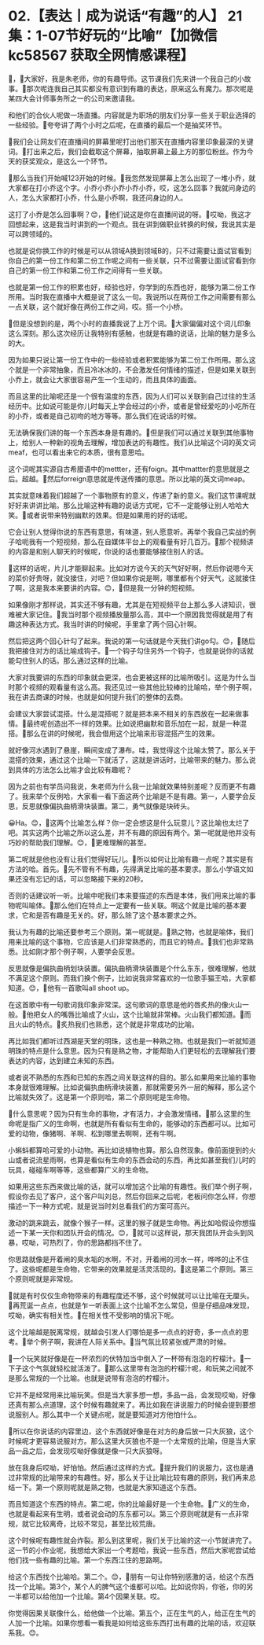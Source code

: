 # 02.【表达丨成为说话“有趣”的人】 21集：1-07节好玩的“比喻”【加微信 kc58567 获取全网情感课程】

🎼，🎼大家好，我是朱老师，你的有趣导师。这节课我们先来讲一个我自己的小故事。🎼那次呢连我自己其实都没有意识到有趣的表达，原来这么有魔力。那次呢是某四大会计师事务所之一的公司来邀请我。

和他们的合伙人呢做一场直播。内容就是为职场的朋友们分享一些关于职业选择的一些经验。🎼夸夸讲了两个小时之后呢，在直播的最后一个是抽奖环节。

🎼我们会让网友们在直播间的屏幕里呢打出他们那天在直播内容里印象最深的关键词。🎼打出来之后，我们会截取这个屏幕，抽取屏幕上最上方的那位粉丝。作为今天的获奖观众，是这么一个环节。

🎼那么当我们开始喊123开始的时候。🎼我忽然发现屏幕上怎么出现了一堆小乔，就大家都在打小乔这个字。小乔小乔小乔小乔小乔，哎，这怎么回事？我就问身边的人，怎么大家都打小乔，什么是小乔啊，我还问身边的人。

这打了小乔是怎么回事啊？😊，🎼他们说这是你在直播间说的呀。🎼哎呦，我这才回想起来，这是我当时讲到的一个观点。我在讲到做职业转换的时候，我说其实是可以跨领域的。

也就是说你换工作的时候是可以从领域A换到领域B的，只不过需要让面试官看到你自己的第一份工作和第二份工作呢之间有一些关联，只不过需要让面试官看到你自己的第一份工作和第二份工作之间得有一些关联。

也就是第一份工作的积累也好，经验也好，你学到的东西也好，能够为第二份工作所用。当时我在直播中大概是说了这么一句。我说所以在两份工作之间需要有那么一点关联，这个就好像在两份工作之间，哎。搭一个小桥。

🎼但是没想到的是，两个小时的直播我说了上万个词。🎼大家偏偏对这个词儿印象这么深刻。那么这次经历让我特别有感触，也就是有趣的说话，比喻的魅力是多么的大。

因为如果只说让第一份工作中的一些经验或者积累能够为第二份工作所用。那么这个就是一个非常抽象，而且冷冰冰的，不会激发任何情绪的描述，但是如果关联到小乔上，就会让大家很容易产生一个生动的，而且具体的画面。

而且这里的比喻呢还是一个很有温度的东西，因为人们可以关联到自己过往的生活经历中。比如说可能是你儿时每天上学会经过的小乔，或者是曾经爱吃的小吃所在的小乔，或者是自己初吻的地方等等。那么我们在说话的时候。

无法确保我们讲的每一个东西本身是有趣的。🎼但是我们可以通过关联到其他事物上，给别人一种新的视角去理解，增加表达的有趣性。我们从比喻这个词的英文词meaf，也可以看出来它的本质，很有意思哈。

这个词呢其实源自古希腊语中的mettter，还有foign。其中mattter的意思就是之后。超越。🎼然后forreign意思就是传送传播的意思。所以比喻的英文词meap。

其实就意味着我们超越了一个事物原有的意义，传递了新的意义。我们这节课呢就好好来讲讲比喻。那么比喻这种有趣的说话方式呢，它不一定能够让别人哈哈大笑。🎼或者说带来特别幽默的效果。但是如果用的好的话呢。

它会让别人觉得你说的东西有意思，有味道，别人愿意听。再举个我自己实战的例子哈呃我有一个短视频，那么在自媒体平台上的观看量有好几百万。🎼那个视频讲的内容是和别人聊天的时候呢，你说的话也要能够接住别人的话。

🎼这样的话呢，片儿才能聊起来。比如对方说今天的天气好好啊，然后你说嗯今天的菜价好贵呀，就没接住，对吧？但如果你说是啊，哪里都有个好天气，这就接住了啊，这是我本来要讲的内容。😊，🎼但是我一分钟的短视频。

如果像刚才那样说，其实还不够有趣，尤其是在短视频平台上那么多人讲知识，很难被大家记住。🎼我当时那个视频播放量那么高，其中一个原因我觉得就是用了有趣这种表达方式。我当时讲的时候呢，手里拿了两个回心针啊。

然后把这两个回心针勾了起来。我说的第一句话就是今天我们讲go勾。😊，🎼随后我把接住对方的话比喻成钩子。🎼一个钩子勾住另外一个钩子，也就是说你的话就能勾住别人的话。那么通过这样的比喻。

大家对我要讲的东西的印象就会更深，也会更被这样的比喻所吸引。这是为什么当时那个视频的观看量有这么高。我还见过一些其他比较棒的比喻哈，举个例子啊，我在讲去商课的时候，也就是如何提升我们的整体的去商。

会建议大家尝试混搭。什么是混搭呢？就是把本来不相关的东西放在一起来做事情。🎼最终呢创造出不一样的效果。比如说把幽默和音乐加在一起，就是一种混搭。🎼那么在讲的时候呢，我会借用这个比喻来形容混搭产生的效果。

就好像河水遇到了悬崖，瞬间变成了瀑布。哇，我觉得这个比喻太赞了。那么关于混搭的效果，通过这个比喻一下就活了，这就是讲话时，比喻带来的魅力。那么说到具体的方法怎么比喻才会比较有趣呢？

因为之前也有学员问我说，朱老师为什么我一比喻就效果特别差呢？反而更不有趣了。我来举个反例哈，大家看一看下面这两个比喻是不是有趣。第一，人要学会反思，反思就像偏执曲柄滑块装置。第二，勇气就像是块砖头。

😀Ha。😊，🎼这两个比喻怎么样？你一定会想这是什么玩意儿？这比喻也太烂了吧。其实这两个比喻之所以这么差，并不有趣的原因有两个。第一呢就是他并没有巧妙的帮助我们理解。😊，🎼更难理解的甚至。

第二呢就是他也没有让我们觉得好玩儿。🎼所以如何让比喻有趣一点呢？其实是有方法的哈。首先。🎼先不管有不有趣，先得满足比喻的基本要求。那么小学语文如果还没有忘记的话，可以忽略接下来的20秒。

否则的话建议听一听。比喻中呢我们本来要描述的东西是本体，我们用来比喻的事物呢叫喻体。🎼那么他们在特点上一定要有一些关联。啊这个就是比喻的基本要求，它和是否有趣是无关的。好，那么除了这个基本要求之外。

我认为有趣的比喻还要参考三个原则。第一呢就是。🎼熟之物，也就是喻体，我们用来比喻的这个事物，它应该是人们非常熟悉的，而且它的特点。🎼我们也非常熟悉。比如刚才那个例子啊，人要学会反思。

反思就像是偏执曲柄划块装置。偏执曲柄滑块装置是个什么东东，很难理解，他就不满足这个原则。而我们换个例子，比如说我非常喜欢的一位歌手猫王哈，大家都知道。😊，🎼他有一首歌叫all shoot up。

在这首歌中有一句歌词我印象非常深。这句歌词的意思是他的唇炙热的像火山一般。🎼他把女人的嘴唇比喻成了火山，这个比喻就非常棒。火山我们都知道。🎼而且火山的特点。🎼炙热我们也熟悉，这个就是非常成功的比喻。

再比如我们都听过西湖是天堂的明珠，这也是一种熟之物。也就是我们一听就知道明珠的特点是什么意思。因为只有是熟之物，才能帮助人们更轻松的去理解我们要表达的内容，达到建立未知的东西。

或者说不熟悉的东西和已知的东西之间关联这样的目的。那么如果用来比喻的事物本身就很难理解。比如说偏执曲柄滑块装置，那就需要另外一层的解释，那么这个比喻就失效了。这是第一个原则哈，第二个原则呢是生命物。

🎼什么意思呢？因为只有生命的事物，才有活力，才会激发情绪。🎼那么这里的生命呢是指广义的生命啊，也就是所有看似有生命的，能够动的东西都可以。比如可爱的动物，像猪啊、羊啊、松到哪里去啊啊，还有牛啊。

小蝌蚪都算哈可爱的小动物。再比如说植物也算。那么自然现象。像前面提到的火山或者说流星雨啊，也算是看似有生命的东西会动的东西，再比如甚至我们儿时的玩具，碰碰车啊等等，这些都算广义的生命物。

如果用这些东西来做比喻的话，就可以增加这个比喻的有趣性。我们举个例子啊，假设你去见了客户，这个客户叫刘总，然后你回来之后呢，老板问你怎么样，你想描述一下一种方式呢，就是说当时刘总看我们的方案可高兴。

激动的跳来跳去，就像个猴子一样。这里的猴子就是生命物。再比如哈假设你想描述一下某一天你和团队开会的情况。😊，🎼就可以这样说，那天我团队开会头到风暴，哎呦，可热烈了，你的思路都挡不住了。

你思路就像是开着闸的臭水垢的水啊，不对，开着闸的河水一样，哗哗的止不住了。这些呢都是生命物，它带来的效果就是活灵活现的。🎼这是第二个原则。第三个原则呢就是非常规。

🎼就是有时仅仅生命物带来的有趣程度还不够，这个时候就可以让比喻在无厘头。🎼再荒诞一点点，也就是乍一听表面上这个比喻不怎么常见，但是仔细品味发现，哎呦，确实有相关性。🎼在相关性不受影响的情况下呢。

这个比喻越是脱离常规，就越会引发人们哪怕是多一点点的好奇，多一点点的思考。🎼举个例子啊，我讲在人际关系中。🎼当气氛比较紧张或严肃的时候。

🎼一个玩笑就好像是在一杯浓烈的伏特加当中倒入了一杯带有泡泡的柠檬汁。🎼一下子这个气氛就轻松就活泼了。🎼那么这里带有泡泡的柠檬汁呢，和玩笑之间就不是那么常规的一个比喻。也就是说带有泡泡的柠檬汁。

它并不是经常用来比喻玩笑。但是当大家多想一想，多品一品，会发现哎呦，好像还真有那么点道理，这个时候有趣就来了。再比如我在讲说服力的时候会提到要想说服别人。那么其中一个关键点呢，就是要知道对方他怕什么。

🎼所以在你说话的内容里边，这个东西就好像是在对方的身后放一只大灰狼，这个时候呢才更容易说服对方。那么这里大灰狼也不是一个太常规的比喻，但是当大家品一品之后，会发现哎呦好像就是像一只大灰狼呀。

放在我身后哎呦，好怕怕。然后通过这样的方式。🎼提升我们的说服力，这也是通过非常规的比喻带来的有趣性。好，那么关于让比喻比较有趣的原则，我们再来总结一下。第一个原则呢就是熟之物，也就是大家知道这个东西。

而且知道这个东西的特点。第二呢，你的比喻最好是一个生命物。🎼广义的生命，也就是看起来有生明，或者说会动的东东都可以。第三个原则呢就是有一点非常规，就它比较离奇，比较不常见，甚至比较荒唐。

这个时候呢有趣性就会炸裂。那么到这里呢，我们关于比喻的这一小节就讲完了。这一节的小作业呢，我想给大家出一个考题哈，我说一些东西，然后大家呢尝试给他们找一些有趣的比喻。第一个东西江住的思路啊。

给这个东西找个比喻哈。第二个。😊，🎼朋有一句让你特别感激的话，给这个东西找一个比喻。第3个，某个人的脾气这个谁都可以哈。比如说你妈，你爸，你的另一半都可以给他加一个比喻。第4个因果关联。哎。

你觉得因果关联像什么，给他做一个比喻。第五个，正在生气的人，给正在生气的人加一个比喻。如果你想看一看我是如何给这些东西打出有趣的比喻的话，欢迎联系我。😊。


